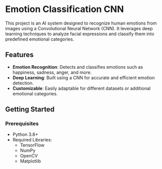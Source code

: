 # Emotion Classification CNN  

This project is an AI system designed to recognize human emotions from images using a Convolutional Neural Network (CNN). It leverages deep learning techniques to analyze facial expressions and classify them into predefined emotional categories.  

## Features  
- **Emotion Recognition**: Detects and classifies emotions such as happiness, sadness, anger, and more.  
- **Deep Learning**: Built using a CNN for accurate and efficient emotion detection.  
- **Customizable**: Easily adaptable for different datasets or additional emotional categories.  

## Getting Started  

### Prerequisites  
- Python 3.8+  
- Required Libraries:  
  - TensorFlow  
  - NumPy  
  - OpenCV  
  - Matplotlib  
